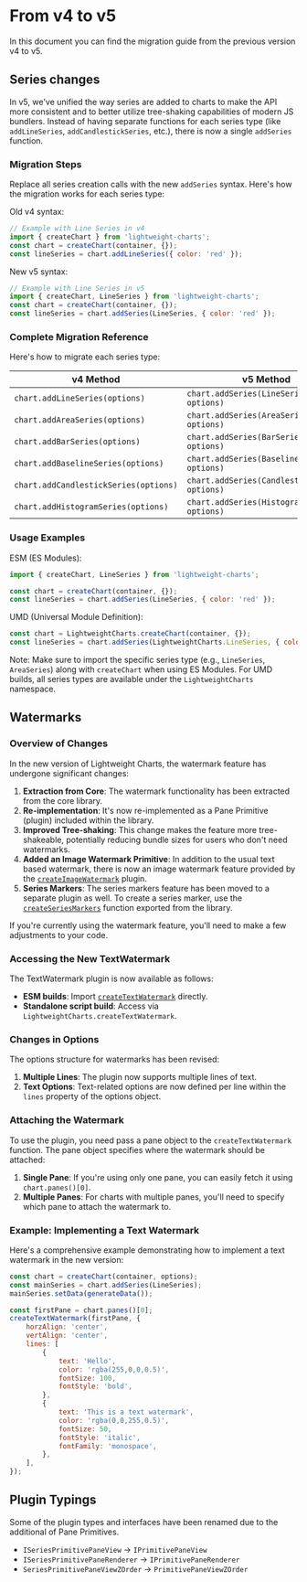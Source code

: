 # From v4 to v5

In this document you can find the migration guide from the previous version v4
to v5.

## Series changes

In v5, we've unified the way series are added to charts to make the API more consistent and to better utilize tree-shaking capabilities of modern JS bundlers. Instead of having separate functions for each series type (like `addLineSeries`, `addCandlestickSeries`, etc.), there is now a single `addSeries` function.

### Migration Steps

Replace all series creation calls with the new `addSeries` syntax. Here's how the migration works for each series type:

Old v4 syntax:

```js
// Example with Line Series in v4
import { createChart } from 'lightweight-charts';
const chart = createChart(container, {});
const lineSeries = chart.addLineSeries({ color: 'red' });
```

New v5 syntax:

```js
// Example with Line Series in v5
import { createChart, LineSeries } from 'lightweight-charts';
const chart = createChart(container, {});
const lineSeries = chart.addSeries(LineSeries, { color: 'red' });
```

### Complete Migration Reference

Here's how to migrate each series type:

| v4 Method | v5 Method |
|-----------|-----------|
| `chart.addLineSeries(options)` | `chart.addSeries(LineSeries, options)` |
| `chart.addAreaSeries(options)` | `chart.addSeries(AreaSeries, options)` |
| `chart.addBarSeries(options)` | `chart.addSeries(BarSeries, options)` |
| `chart.addBaselineSeries(options)` | `chart.addSeries(BaselineSeries, options)` |
| `chart.addCandlestickSeries(options)` | `chart.addSeries(CandlestickSeries, options)` |
| `chart.addHistogramSeries(options)` | `chart.addSeries(HistogramSeries, options)` |

### Usage Examples

ESM (ES Modules):

```js
import { createChart, LineSeries } from 'lightweight-charts';

const chart = createChart(container, {});
const lineSeries = chart.addSeries(LineSeries, { color: 'red' });
```

UMD (Universal Module Definition):

```js
const chart = LightweightCharts.createChart(container, {});
const lineSeries = chart.addSeries(LightweightCharts.LineSeries, { color: 'red' });
```

Note: Make sure to import the specific series type (e.g., `LineSeries`, `AreaSeries`) along with `createChart` when using ES Modules. For UMD builds, all series types are available under the `LightweightCharts` namespace.

## Watermarks

### Overview of Changes

In the new version of Lightweight Charts, the watermark feature has undergone significant changes:

1. **Extraction from Core**: The watermark functionality has been extracted from the core library.
2. **Re-implementation**: It's now re-implemented as a Pane Primitive (plugin) included within the library.
3. **Improved Tree-shaking**: This change makes the feature more tree-shakeable, potentially reducing bundle sizes for users who don't need watermarks.
4. **Added an Image Watermark Primitive**: In addition to the usual text based watermark, there is now
an image watermark feature provided by the [`createImageWatermark`](/api/functions/createImageWatermark.md) plugin.
5. **Series Markers**: The series markers feature has been moved to a separate plugin as well. To create a series marker, use the [`createSeriesMarkers`](/api/functions/createSeriesMarkers.md) function exported from the library.

If you're currently using the watermark feature, you'll need to make a few adjustments to your code.

### Accessing the New TextWatermark

The TextWatermark plugin is now available as follows:

- **ESM builds**: Import [`createTextWatermark`](/api/functions/createTextWatermark.md) directly.
- **Standalone script build**: Access via `LightweightCharts.createTextWatermark`.

### Changes in Options

The options structure for watermarks has been revised:

1. **Multiple Lines**: The plugin now supports multiple lines of text.
2. **Text Options**: Text-related options are now defined per line within the `lines` property of the options object.

### Attaching the Watermark

To use the plugin, you need pass a pane object to the `createTextWatermark` function. The pane object specifies where the watermark should be attached:

1. **Single Pane**: If you're using only one pane, you can easily fetch it using `chart.panes()[0]`.
2. **Multiple Panes**: For charts with multiple panes, you'll need to specify which pane to attach the watermark to.

### Example: Implementing a Text Watermark

Here's a comprehensive example demonstrating how to implement a text watermark in the new version:

```js
const chart = createChart(container, options);
const mainSeries = chart.addSeries(LineSeries);
mainSeries.setData(generateData());

const firstPane = chart.panes()[0];
createTextWatermark(firstPane, {
    horzAlign: 'center',
    vertAlign: 'center',
    lines: [
        {
            text: 'Hello',
            color: 'rgba(255,0,0,0.5)',
            fontSize: 100,
            fontStyle: 'bold',
        },
        {
            text: 'This is a text watermark',
            color: 'rgba(0,0,255,0.5)',
            fontSize: 50,
            fontStyle: 'italic',
            fontFamily: 'monospace',
        },
    ],
});
```

## Plugin Typings

Some of the plugin types and interfaces have been renamed due to the additional
of Pane Primitives.

- `ISeriesPrimitivePaneView` -> `IPrimitivePaneView`
- `ISeriesPrimitivePaneRenderer` -> `IPrimitivePaneRenderer`
- `SeriesPrimitivePaneViewZOrder` -> `PrimitivePaneViewZOrder`
